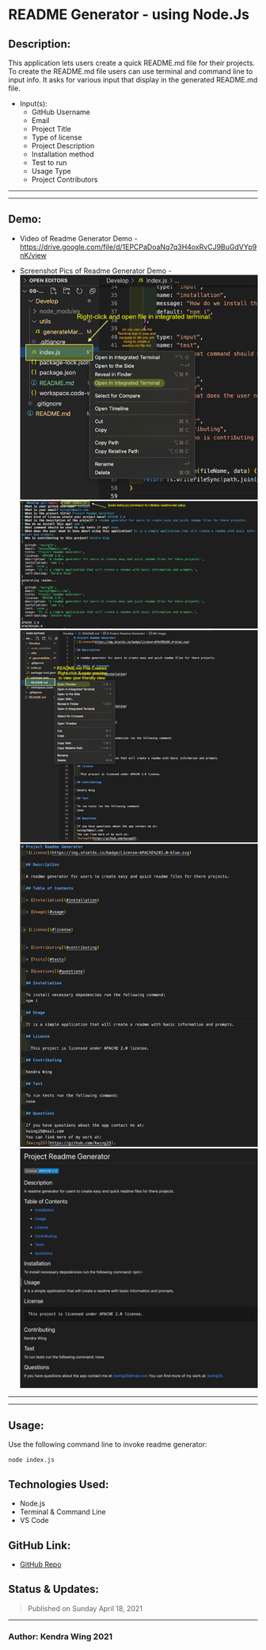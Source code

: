 # README Generator - using Node.Js


## Description:
This application lets users create a quick README.md file for their projects. To create the README.md file users can use terminal and command line to input info. It asks for various input that display in the generated README.md file. 
* Input(s):
    * GitHub Username 
    * Email
    * Project Title
    * Type of license
    * Project Description
    * Installation method
    * Test to run
    * Usage Type
    * Project Contributors

---
---
## Demo:

* Video of Readme Generator Demo - https://drive.google.com/file/d/1EPCPaDoaNq7q3H4oxRvCJ9BuGdVYp9nK/view


* Screenshot Pics of Readme Generator Demo -
![Demo Pic of terminal](https://github.com/kwing25/09-Node.js---README-Generator/blob/main/demo/ReadmeGenerator%20DemoPic1.png?raw=true) 
![Demo Pic of terminal](https://github.com/kwing25/09-Node.js---README-Generator/blob/main/demo/ReadmeGenerator%20DemoPic2.png?raw=true)
![Demo Pic of Opening of Readme](https://github.com/kwing25/09-Node.js---README-Generator/blob/main/demo/ReadmeGenerator%20DemoPic3.png?raw=true)
![Demo Pic of Markdown Readme](https://github.com/kwing25/09-Node.js---README-Generator/blob/main/demo/Readme%20File.png?raw=true)
![Demo Pic of Preview Readme](https://github.com/kwing25/09-Node.js---README-Generator/blob/main/demo/Readme%20File%20Preview%20Version.png?raw=true)
---
---

## Usage: 

Use the following command line to invoke readme generator:

```
node index.js
```


## Technologies Used:

* Node.js 
* Terminal & Command Line
* VS Code



## GitHub Link:

* [GitHub Repo](https://github.com/kwing25/09-Node.js---README-Generator) 



## Status & Updates:

> Published on Sunday April 18, 2021

---
### Author: Kendra Wing 2021